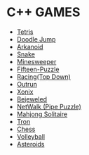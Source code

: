 # C++ GAMES

- [Tetris](01%20Tetris)
- [Doodle Jump](02%20Doodle%20Jump)
- [Arkanoid](03%20Arkanoid)
- [Snake](04%20Snake)
- [Minesweeper]()
- [Fifteen-Puzzle]()
- [Racing(Top Down)]()
- [Outrun]()
- [Xonix]()
- [Bejeweled]()
- [NetWalk (Pipe Puzzle)]()
- [Mahjong Solitaire]()
- [Tron]()
- [Chess]()
- [Volleyball]()
- [Asteroids]()
